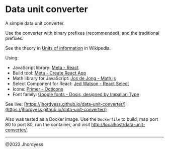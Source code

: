 # Data unit converter

A simple data unit converter.

Use the converter with binary prefixes (recommended), and the traditional prefixes.

See the theory in [Units of information](https://wikipedia.org/wiki/Units_of_information) in Wikipedia.

Using:

- JavaScript library: [Meta - React](https://reactjs.org/)
- Build tool: [Meta - Create React App](https://create-react-app.dev/)
- Math library for JavaScript: [Jos de Jong - Math.js](https://mathjs.org/)
- Select Component for React: [Jed Watson - React Select](https://react-select.com/)
- Icons: [Primer - Octicons](https://primer.style/octicons/)
- Font family: [Google fonts - Dosis, designed by Impallari Type](https://fonts.google.com/specimen/Dosis)

See live: [https://jhordyess.github.io/data-unit-converter/](https://jhordyess.github.io/data-unit-converter/)

Also was tested as a Docker image. Use the `Dockerfile` to build, map port 80 to port 80, run the container, and visit [http://localhost/data-unit-converter/](http://localhost/data-unit-converter/).

---

@2022 Jhordyess
